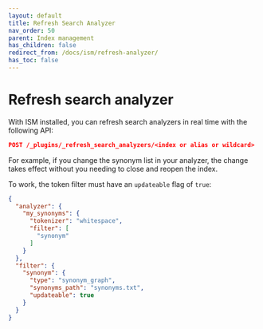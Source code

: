 ```yaml
---
layout: default
title: Refresh Search Analyzer
nav_order: 50
parent: Index management
has_children: false
redirect_from: /docs/ism/refresh-analyzer/
has_toc: false
---
```


# Refresh search analyzer

With ISM installed, you can refresh search analyzers in real time with the following API:

```json
POST /_plugins/_refresh_search_analyzers/<index or alias or wildcard>
```
For example, if you change the synonym list in your analyzer, the change takes effect without you needing to close and reopen the index.

To work, the token filter must have an `updateable` flag of `true`:

```json
{
  "analyzer": {
    "my_synonyms": {
      "tokenizer": "whitespace",
      "filter": [
        "synonym"
      ]
    }
  },
  "filter": {
    "synonym": {
      "type": "synonym_graph",
      "synonyms_path": "synonyms.txt",
      "updateable": true
    }
  }
}
```
